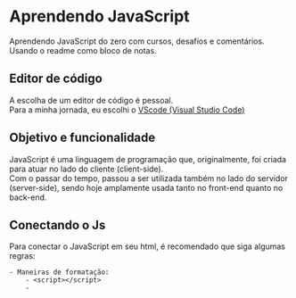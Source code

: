# Aprendendo JavaScript
Aprendendo JavaScript do zero com cursos, desafíos e comentários. Usando o readme como bloco de notas.

## Editor de código
A escolha de um editor de código é pessoal. <br>
Para a minha jornada, eu escolhi o <a href="https://code.visualstudio.com"> VScode (Visual Studio Code) </a>

## Objetivo e funcionalidade
JavaScript é uma linguagem de programação que, originalmente, foi criada para atuar no lado do cliente (client-side). <br>
Com o passar do tempo, passou a ser utilizada também no lado do servidor (server-side), sendo hoje amplamente usada tanto no front-end quanto no back-end.

## Conectando o Js
Para conectar o JavaScript em seu html, é recomendado que siga algumas regras:
    
    - Maneiras de formatação:
        - <script></script>
        -  